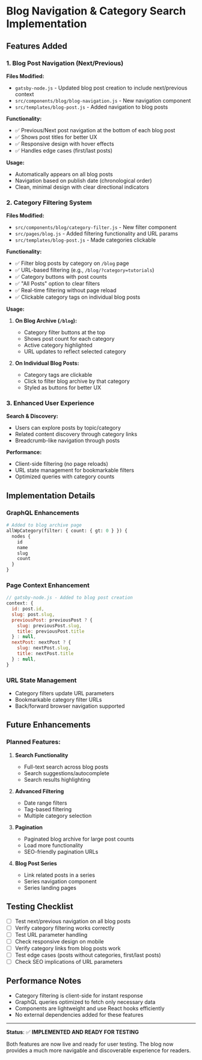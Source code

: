 # Blog Navigation & Category Search Implementation

## Features Added

### 1. Blog Post Navigation (Next/Previous)

**Files Modified:**
- `gatsby-node.js` - Updated blog post creation to include next/previous context
- `src/components/blog/blog-navigation.js` - New navigation component
- `src/templates/blog-post.js` - Added navigation to blog posts

**Functionality:**
- ✅ Previous/Next post navigation at the bottom of each blog post
- ✅ Shows post titles for better UX
- ✅ Responsive design with hover effects
- ✅ Handles edge cases (first/last posts)

**Usage:**
- Automatically appears on all blog posts
- Navigation based on publish date (chronological order)
- Clean, minimal design with clear directional indicators

### 2. Category Filtering System

**Files Modified:**
- `src/components/blog/category-filter.js` - New filter component
- `src/pages/blog.js` - Added filtering functionality and URL params
- `src/templates/blog-post.js` - Made categories clickable

**Functionality:**
- ✅ Filter blog posts by category on `/blog` page
- ✅ URL-based filtering (e.g., `/blog/?category=tutorials`)
- ✅ Category buttons with post counts
- ✅ "All Posts" option to clear filters
- ✅ Real-time filtering without page reload
- ✅ Clickable category tags on individual blog posts

**Usage:**
1. **On Blog Archive (`/blog`):**
   - Category filter buttons at the top
   - Shows post count for each category
   - Active category highlighted
   - URL updates to reflect selected category

2. **On Individual Blog Posts:**
   - Category tags are clickable
   - Click to filter blog archive by that category
   - Styled as buttons for better UX

### 3. Enhanced User Experience

**Search & Discovery:**
- Users can explore posts by topic/category
- Related content discovery through category links
- Breadcrumb-like navigation through posts

**Performance:**
- Client-side filtering (no page reloads)
- URL state management for bookmarkable filters
- Optimized queries with category counts

## Implementation Details

### GraphQL Enhancements
```graphql
# Added to blog archive page
allWpCategory(filter: { count: { gt: 0 } }) {
  nodes {
    id
    name
    slug
    count
  }
}
```

### Page Context Enhancement
```javascript
// gatsby-node.js - Added to blog post creation
context: {
  id: post.id,
  slug: post.slug,
  previousPost: previousPost ? {
    slug: previousPost.slug,
    title: previousPost.title
  } : null,
  nextPost: nextPost ? {
    slug: nextPost.slug,
    title: nextPost.title
  } : null,
}
```

### URL State Management
- Category filters update URL parameters
- Bookmarkable category filter URLs
- Back/forward browser navigation supported

## Future Enhancements

### Planned Features:
1. **Search Functionality**
   - Full-text search across blog posts
   - Search suggestions/autocomplete
   - Search results highlighting

2. **Advanced Filtering**
   - Date range filters
   - Tag-based filtering
   - Multiple category selection

3. **Pagination**
   - Paginated blog archive for large post counts
   - Load more functionality
   - SEO-friendly pagination URLs

4. **Blog Post Series**
   - Link related posts in a series
   - Series navigation component
   - Series landing pages

## Testing Checklist

- [ ] Test next/previous navigation on all blog posts
- [ ] Verify category filtering works correctly
- [ ] Test URL parameter handling
- [ ] Check responsive design on mobile
- [ ] Verify category links from blog posts work
- [ ] Test edge cases (posts without categories, first/last posts)
- [ ] Check SEO implications of URL parameters

## Performance Notes

- Category filtering is client-side for instant response
- GraphQL queries optimized to fetch only necessary data
- Components are lightweight and use React hooks efficiently
- No external dependencies added for these features

---

**Status**: ✅ **IMPLEMENTED AND READY FOR TESTING**

Both features are now live and ready for user testing. The blog now provides a much more navigable and discoverable experience for readers.

